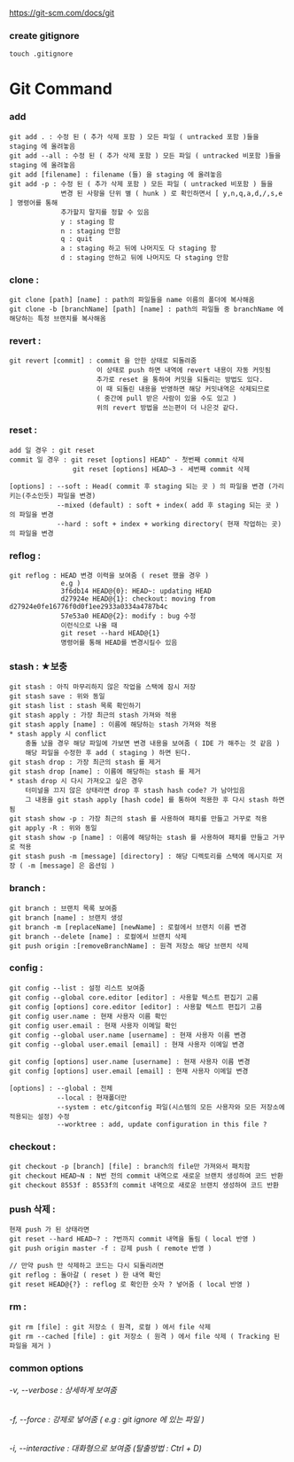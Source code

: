 https://git-scm.com/docs/git

### create gitignore
    touch .gitignore

# Git Command
### add
    git add . : 수정 된 ( 추가 삭제 포함 ) 모든 파일 ( untracked 포함 )들을 staging 에 올려놓음
    git add --all : 수정 된 ( 추가 삭제 포함 ) 모든 파일 ( untracked 비포함 )들을 staging 에 올려놓음
    git add [filename] : filename (들) 을 staging 에 올려놓음
    git add -p : 수정 된 ( 추가 삭제 포함 ) 모든 파일 ( untracked 비포함 ) 들을
                 변경 된 사항을 단위 별 ( hunk ) 로 확인하면서 [ y,n,q,a,d,/,s,e ] 명령어를 통해
                 추가할지 말지를 정할 수 있음
                 y : staging 함
                 n : staging 안함
                 q : quit
                 a : staging 하고 뒤에 나머지도 다 staging 함
                 d : staging 안하고 뒤에 나머지도 다 staging 안함
    
### clone :
    git clone [path] [name] : path의 파일들을 name 이름의 폴더에 복사해옴
    git clone -b [branchName] [path] [name] : path의 파일들 중 branchName 에 해당하는 특정 브랜치를 복사해옴 

### revert :
    git revert [commit] : commit 을 안한 상태로 되돌려줌
                          이 상태로 push 하면 내역에 revert 내용이 자동 커밋됨
                          추가로 reset 을 통하여 커밋을 되돌리는 방법도 있다.
                          이 때 되돌린 내용을 반영하면 해당 커밋내역은 삭제되므로
                          ( 중간에 pull 받은 사람이 있을 수도 있고 )
                          위의 revert 방법을 쓰는편이 더 나은것 같다.
                          
### reset : 
    add 일 경우 : git reset
    commit 일 경우 : git reset [options] HEAD^ - 첫번째 commit 삭제
                    git reset [options] HEAD~3 - 세번째 commit 삭제
                    
    [options] : --soft : Head( commit 후 staging 되는 곳 ) 의 파일을 변경 (가리키는(주소인듯) 파일을 변경)
                --mixed (default) : soft + index( add 후 staging 되는 곳 ) 의 파일을 변경
                --hard : soft + index + working directory( 현재 작업하는 곳) 의 파일을 변경 

### reflog : 
    git reflog : HEAD 변경 이력을 보여줌 ( reset 했을 경우 )
                 e.g )
                 3f6db14 HEAD@{0}: HEAD~: updating HEAD 
                 d27924e HEAD@{1}: checkout: moving from d27924e0fe16776f0d0f1ee2933a0334a4787b4c 
                 57e53a0 HEAD@{2}: modify : bug 수정
                 이런식으로 나올 때 
                 git reset --hard HEAD@{1} 
                 명령어를 통해 HEAD를 변경시킬수 있음

### stash : ★보충
    git stash : 아직 마무리하지 않은 작업을 스택에 잠시 저장
    git stash save : 위와 동일
    git stash list : stash 목록 확인하기
    git stash apply : 가장 최근의 stash 가져와 적용
    git stash apply [name] : 이름에 해당하는 stash 가져와 적용
    * stash apply 시 conflict
        충돌 났을 경우 해당 파일에 가보면 변경 내용을 보여줌 ( IDE 가 해주는 것 같음 )
        해당 파일을 수정한 후 add ( staging ) 하면 된다.
    git stash drop : 가장 최근의 stash 를 제거
    git stash drop [name] : 이름에 해당하는 stash 를 제거
    * stash drop 시 다시 가져오고 싶은 경우
        터미널을 끄지 않은 상태라면 drop 후 stash hash code? 가 남아있음
        그 내용을 git stash apply [hash code] 를 통하여 적용한 후 다시 stash 하면 됨
    git stash show -p : 가장 최근의 stash 를 사용하여 패치를 만들고 거꾸로 적용
    git apply -R : 위와 동일
    git stash show -p [name] : 이름에 해당하는 stash 를 사용하여 패치를 만들고 거꾸로 적용
    git stash push -m [message] [directory] : 해당 디렉토리를 스택에 메시지로 저장 ( -m [message] 은 옵션임 )

### branch :
    git branch : 브랜치 목록 보여줌
    git branch [name] : 브랜치 생성
    git branch -m [replaceName] [newName] : 로컬에서 브랜치 이름 변경
    git branch --delete [name] : 로컬에서 브랜치 삭제
    git push origin :[removeBranchName] : 원격 저장소 해당 브랜치 삭제

### config :
    git config --list : 설정 리스트 보여줌
    git config --global core.editor [editor] : 사용할 텍스트 편집기 고름
    git config [options] core.editor [editor] : 사용할 텍스트 편집기 고름
    git config user.name : 현재 사용자 이름 확인
    git config user.email : 현재 사용자 이메일 확인
    git config --global user.name [username] : 현재 사용자 이름 변경
    git config --global user.email [email] : 현재 사용자 이메일 변경

    git config [options] user.name [username] : 현재 사용자 이름 변경
    git config [options] user.email [email] : 현재 사용자 이메일 변경

    [options] : --global : 전체
                --local : 현재폴더만
                --system : etc/gitconfig 파일(시스템의 모든 사용자와 모든 저장소에 적용되는 설정) 수정
                --worktree : add, update configuration in this file ?
### checkout :
    git checkout -p [branch] [file] : branch의 file만 가져와서 패치함
    git checkout HEAD~N : N번 전의 commit 내역으로 새로운 브랜치 생성하여 코드 반환
    git checkout 8553f : 8553f의 commit 내역으로 새로운 브랜치 생성하여 코드 반환
    
    
### push 삭제 :
    현재 push 가 된 상태라면
    git reset --hard HEAD~? : ?번까지 commit 내역을 돌림 ( local 반영 )
    git push origin master -f : 강제 push ( remote 반영 )
    
    // 만약 push 만 삭제하고 코드는 다시 되돌리려면
    git reflog : 돌아갈 ( reset ) 한 내역 확인
    git reset HEAD@{?} : reflog 로 확인한 숫자 ? 넣어줌 ( local 반영 )

### rm :
    git rm [file] : git 저장소 ( 원격, 로컬 ) 에서 file 삭제
    git rm --cached [file] : git 저장소 ( 원격 ) 에서 file 삭제 ( Tracking 된 파일을 제거 )
    
### common options

###### -v, --verbose    : 상세하게 보여줌 
###### -f, --force      : 강제로 넣어줌 ( e.g : git ignore 에 있는 파일 )
###### -i, --interactive : 대화형으로 보여줌 (탈출방법 : Ctrl + D)
